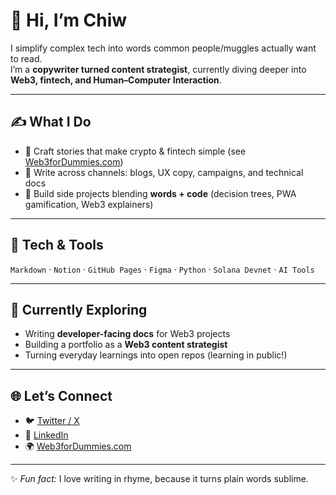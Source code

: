 # 👋 Hi, I’m Chiw 

I simplify complex tech into words common people/muggles actually want to read.  
I’m a **copywriter turned content strategist**, currently diving deeper into **Web3, fintech, and Human–Computer Interaction**.

---

## ✍️ What I Do
- 🔹 Craft stories that make crypto & fintech simple (see [Web3forDummies.com](https://web3fordummies.com))
- 🔹 Write across channels: blogs, UX copy, campaigns, and technical docs
- 🔹 Build side projects blending **words + code** (decision trees, PWA gamification, Web3 explainers)

---

## 🔧 Tech & Tools
`Markdown` · `Notion` · `GitHub Pages` · `Figma` · `Python` · `Solana Devnet` · `AI Tools`

---

## 🌱 Currently Exploring
- Writing **developer-facing docs** for Web3 projects  
- Building a portfolio as a **Web3 content strategist**  
- Turning everyday learnings into open repos (learning in public!)

---

## 🌐 Let’s Connect
- 🐦 [Twitter / X](https://x.com/chiw)  
- 💼 [LinkedIn](https://linkedin.com/in/siwirahayu)  
- 🌍 [Web3forDummies.com](https://web3fordummies.com)  

---


✨ *Fun fact:* I love writing in rhyme, because it turns plain words sublime.

